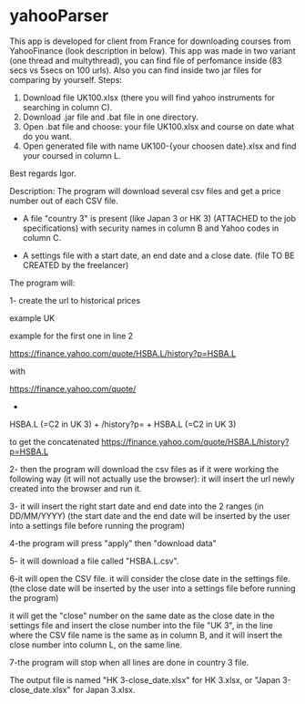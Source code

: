 # yahooParser
This app is developed for client from France for downloading courses from YahooFinance (look description in below).
This app was made in two variant (one thread and multythread), you can find file of perfomance inside (83 secs vs 5secs on 100 urls).
Also you can find inside two jar files for comparing by yourself.
Steps:
1) Download file UK100.xlsx (there you will find yahoo instruments for searching in column C).
2) Download .jar file and .bat file in one directory.
3) Open .bat file and choose: your file UK100.xlsx and course on date what do you want.
4) Open generated file with name UK100-{your choosen date}.xlsx and find your coursed in column L.

Best regards
Igor.




Description:
The program will download several csv files and get a price number out of each CSV file.

- A file "country 3" is present (like Japan 3 or HK 3) (ATTACHED to the job specifications)
with security names in column B and Yahoo codes in column C.

- A settings file with a start date, an end date and a close date.
(file TO BE CREATED by the freelancer)

The program will:

1- create the url to historical prices

example UK

example for the first one in line 2

https://finance.yahoo.com/quote/HSBA.L/history?p=HSBA.L

with

https://finance.yahoo.com/quote/

+
HSBA.L (=C2 in UK 3)
+
/history?p=
+
HSBA.L (=C2 in UK 3)


to get the concatenated
https://finance.yahoo.com/quote/HSBA.L/history?p=HSBA.L


2- then the program will download the csv files as if it were working the following way (it will not actually use the browser):  it will insert the url newly created into the browser and run it.

3- it will insert the right start date and end date into the 2 ranges (in DD/MM/YYYY)
(the start date and the end date will be inserted by the user into a settings file before running the program)

4-the program will press "apply" then "download data"

5- it will download a file called "HSBA.L.csv".

6-it will open the CSV file.
it will consider the close date in the settings file.
(the close date will be inserted by the user into a settings file before running the program)

it will get the "close" number on the same date as the close date in the settings file and insert the close number into the file "UK 3", in the line where the CSV file name is the same as in column B, and it will insert the close number into column L, on the same line.

7-the program will stop when all lines are done in country 3 file.

The output file is named "HK 3-close_date.xlsx" for HK 3.xlsx, or "Japan 3-close_date.xlsx" for Japan 3.xlsx.
